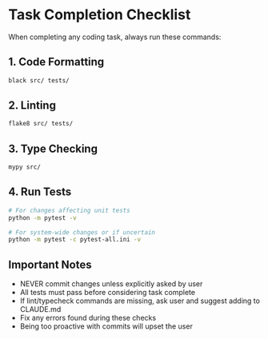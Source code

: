# Task Completion Checklist

When completing any coding task, always run these commands:

## 1. Code Formatting
```bash
black src/ tests/
```

## 2. Linting
```bash
flake8 src/ tests/
```

## 3. Type Checking
```bash
mypy src/
```

## 4. Run Tests
```bash
# For changes affecting unit tests
python -m pytest -v

# For system-wide changes or if uncertain
python -m pytest -c pytest-all.ini -v
```

## Important Notes
- NEVER commit changes unless explicitly asked by user
- All tests must pass before considering task complete
- If lint/typecheck commands are missing, ask user and suggest adding to CLAUDE.md
- Fix any errors found during these checks
- Being too proactive with commits will upset the user